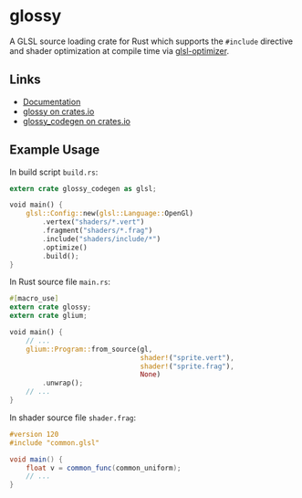 glossy
======

A GLSL source loading crate for Rust which supports the `#include`
directive and shader optimization at compile time via
[glsl-optimizer](https://github.com/aras-p/glsl-optimizer).

Links
-----

* [Documentation](https://mathewv.github.io/doc/glossy/glossy/index.html)
* [glossy on crates.io](https://crates.io/crates/glossy)
* [glossy_codegen on crates.io](https://crates.io/crates/glossy_codegen)

Example Usage
-------------

In build script `build.rs`:

```rust
extern crate glossy_codegen as glsl;

void main() {
    glsl::Config::new(glsl::Language::OpenGl)
        .vertex("shaders/*.vert")
        .fragment("shaders/*.frag")
        .include("shaders/include/*")
        .optimize()
        .build();
}
```

In Rust source file `main.rs`:

```rust
#[macro_use]
extern crate glossy;
extern crate glium;

void main() {
    // ...
    glium::Program::from_source(gl,
                                shader!("sprite.vert"),
                                shader!("sprite.frag"),
                                None)
        .unwrap();
    // ...
}
```

In shader source file `shader.frag`:

```glsl
#version 120
#include "common.glsl"

void main() {
    float v = common_func(common_uniform);
    // ...
}
```
